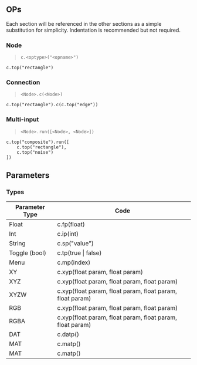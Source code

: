 ## OPs

Each section will be referenced in the other sections as a simple substitution for simplicity. Indentation is recommended but not required.

### Node

> `c.<optype>("<opname>")`

`c.top("rectangle")`


### Connection

> `<Node>.c(<Node>)`

`c.top("rectangle").c(c.top("edge"))`

### Multi-input

> `<Node>.run([<Node>, <Node>])`

```
c.top("composite").run([
    c.top("rectangle"), 
    c.top("noise")
])
```

## Parameters

### Types

| Parameter Type | Code |
| ---------- | ---------- |
| Float | c.fp(float)|
| Int | c.ip(int) |
| String | c.sp("value") |
| Toggle (bool) | c.tp(true \| false) |
| Menu | c.mp(index) |
| XY | c.xyp(float param, float param) |
| XYZ | c.xyp(float param, float param, float param) |
| XYZW | c.xyp(float param, float param, float param, float param) |
| RGB | c.xyp(float param, float param, float param) |
| RGBA | c.xyp(float param, float param, float param, float param) |
| DAT | c.datp(<dat>) |
| MAT | c.matp(<mat>) |
| MAT | c.matp(<mat>) |
